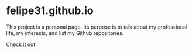 # felipe31.github.io
This project is a personal page. Its purpose is to talk about my professional life, my interests, and list my Github repositories.

[Check it out](https://felipe31.github.io)